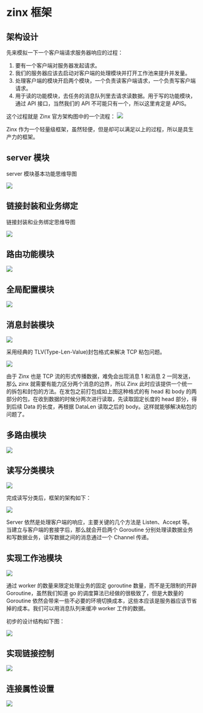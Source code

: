# zinx 框架

## 架构设计
先来模拟一下一个客户端请求服务器响应的过程：

1. 要有一个客户端对服务器发起请求。
2. 我们的服务器应该去启动对客户端的处理模块并打开工作池来提升并发量。
3. 处理客户端的模块开启两个模块，一个负责读客户端请求，一个负责写客户端请求。
4. 用于读的功能模块，去任务的消息队列里去请求读数据。用于写的功能模块，通过 API 接口，当然我们的 API 不可能只有一个，所以这里肯定是 APIS。

这个过程就是 Zinx 官方架构图中的一个流程：
![](./docs/images/zinx.jpg)

Zinx 作为一个轻量级框架，虽然轻便，但是却可以满足以上的过程，所以是具生产力的框架。

## server 模块
server 模块基本功能思维导图

![](./docs/images/zinx-server.jpg)

## 链接封装和业务绑定
链接封装和业务绑定思维导图

![](./docs/images/zinx-yw.jpg)

## 路由功能模块

![](./docs/images/zinx-route.jpg)

## 全局配置模块

![](./docs/images/zinx-globalsetting.jpg)

## 消息封装模块

![](./docs/images/zinx-message.jpg)

采用经典的 TLV(Type-Len-Value)封包格式来解决 TCP 粘包问题。

![](./docs/images/zinx-tlv.jpg)

由于 Zinx 也是 TCP 流的形式传播数据，难免会出现消息 1 和消息 2 一同发送，那么 zinx 就需要有能力区分两个消息的边界，所以 Zinx 此时应该提供一个统一的拆包和封包的方法。在发包之前打包成如上图这种格式的有 head 和 body 的两部分的包，在收到数据的时候分两次进行读取，先读取固定长度的 head 部分，得到后续 Data 的长度，再根据 DataLen 读取之后的 body。这样就能够解决粘包的问题了。

## 多路由模块

![](./docs/images/zinx-routes.jpg)

## 读写分类模块

![](./docs/images/zinx-rw.jpg)

完成读写分类后，框架的架构如下：

![](./docs/images/zinx-v07.jpg)

Server 依然是处理客户端的响应，主要关键的几个方法是 Listen、Accept 等。当建立与客户端的套接字后，那么就会开启两个 Goroutine 分别处理读数据业务和写数据业务，读写数据之间的消息通过一个 Channel 传递。

## 实现工作池模块

![](./docs/images/zinx-queue-worker.jpg)

通过 worker 的数量来限定处理业务的固定 goroutine 数量，而不是无限制的开辟 Goroutine，虽然我们知道 go 的调度算法已经做的很极致了，但是大数量的 Goroutine 依然会带来一些不必要的环境切换成本，这些本应该是服务器应该节省掉的成本。我们可以用消息队列来缓冲 worker 工作的数据。

初步的设计结构如下图：

![](./docs/images/zinx-queue-worker-1.jpg)

## 实现链接控制

![](./docs/images/zinx-conn.jpg)

## 连接属性设置

![](./docs/images/zinx-conn-setting.jpg)




